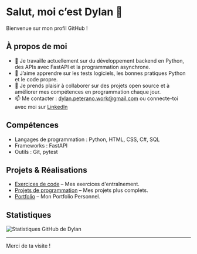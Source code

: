 # Salut, moi c’est Dylan 👋

Bienvenue sur mon profil GitHub !

## À propos de moi
- 🔭 Je travaille actuellement sur du développement backend en Python, des APIs avec FastAPI et la programmation asynchrone.
- 🌱 J’aime apprendre sur les tests logiciels, les bonnes pratiques Python et le code propre.
- 👯 Je prends plaisir à collaborer sur des projets open source et à améliorer mes compétences en programmation chaque jour.
- 📫 Me contacter : dylan.peterano.work@gmail.com ou connecte-toi avec moi sur [LinkedIn](www.linkedin.com/in/dylan-peterano-a88079280)

## Compétences
- Langages de programmation : Python, HTML, CSS, C#, SQL  
- Frameworks : FastAPI  
- Outils : Git, pytest

## Projets & Réalisations
- [Exercices de code](https://github.com/dpeterano/training-projects) – Mes exercices d'entraînement.  
- [Projets de programmation](https://github.com/dpeterano/coding-projects) – Mes projets plus complets.
- [Portfolio](https://github.com/dpeterano/portfolio) – Mon Portfolio Personnel.

## Statistiques
![Statistiques GitHub de Dylan](https://github-readme-stats.vercel.app/api?username=dpeterano&show_icons=true&theme=radical)

---

Merci de ta visite !

